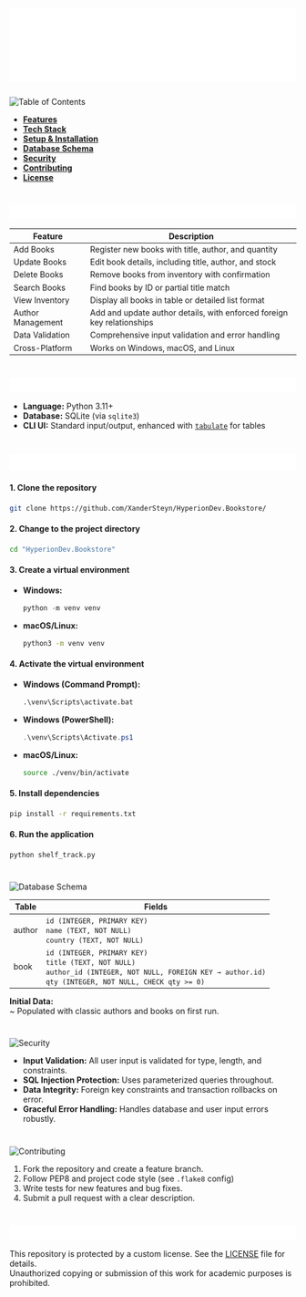 <h1 align="center">
  <img src="https://github.com/XanderSteyn/xandersteyn/blob/main/IGNORE/Headers/Tasks/Databases.svg" width="100%" height="130px" alt="Databases - CLI Bookstore Inventory Manager"/>
</h1>

<img src="https://github.com/XanderSteyn/xandersteyn/blob/main/IGNORE/Headers/Table%20of%20Contents.svg" alt="Table of Contents" height="25px"/>

- [**Features**](#features)
- [**Tech Stack**](#tech-stack)
- [**Setup & Installation**](#setup)
- [**Database Schema**](#database-schema)
- [**Security**](#security)
- [**Contributing**](#contributing)
- [**License**](#license)

<h1></h1>

<a name="features"></a>
<img src="https://github.com/XanderSteyn/xandersteyn/blob/main/IGNORE/Headers/Repos/Features.svg" alt="Features" height="25px"/>

| Feature                | Description                                                                  |
|------------------------|------------------------------------------------------------------------------|
| Add Books              | Register new books with title, author, and quantity                          |
| Update Books           | Edit book details, including title, author, and stock                        |
| Delete Books           | Remove books from inventory with confirmation                                |
| Search Books           | Find books by ID or partial title match                                      |
| View Inventory         | Display all books in table or detailed list format                           |
| Author Management      | Add and update author details, with enforced foreign key relationships       |
| Data Validation        | Comprehensive input validation and error handling                            |
| Cross-Platform         | Works on Windows, macOS, and Linux                                           |

<h1></h1>

<a name="tech-stack"></a>
<img src="https://github.com/XanderSteyn/xandersteyn/blob/main/IGNORE/Headers/Tech%20Stack.svg" alt="Tech Stack" height="25px"/>

- **Language:** Python 3.11+
- **Database:** SQLite (via `sqlite3`)
- **CLI UI:** Standard input/output, enhanced with [`tabulate`](https://pypi.org/project/tabulate/) for tables

<h1></h1>

<a name="setup"></a>
<img src="https://github.com/XanderSteyn/xandersteyn/blob/main/IGNORE/Headers/Repos/Setup%20Instructions.svg" alt="Setup & Installation" height="30px"/>

#### 1. Clone the repository
```bash
git clone https://github.com/XanderSteyn/HyperionDev.Bookstore/
```

#### 2. Change to the project directory
```bash
cd "HyperionDev.Bookstore"
```

#### 3. Create a virtual environment
- **Windows:**
  ```powershell
  python -m venv venv
  ```
- **macOS/Linux:**
  ```bash
  python3 -m venv venv
  ```

#### 4. Activate the virtual environment
- **Windows (Command Prompt):**
  ```cmd
  .\venv\Scripts\activate.bat
  ```
- **Windows (PowerShell):**
  ```powershell
  .\venv\Scripts\Activate.ps1
  ```
- **macOS/Linux:**
  ```bash
  source ./venv/bin/activate
  ```

#### 5. Install dependencies
```bash
pip install -r requirements.txt
```

#### 6. Run the application
```sh
python shelf_track.py
```

<h1></h1>

<a name="database-schema"></a>
<img src="https://github.com/XanderSteyn/xandersteyn/blob/main/IGNORE/Headers/Repos/DatabaseSchema.svg" alt="Database Schema" height="25px"/>

| Table   | Fields                                                                                                                                                         |
|---------|----------------------------------------------------------------------------------------------------------------------------------------------------------------|
| author  | `id (INTEGER, PRIMARY KEY)`<br> `name (TEXT, NOT NULL)`<br> `country (TEXT, NOT NULL)`                                                                               |
| book    | `id (INTEGER, PRIMARY KEY)`<br> `title (TEXT, NOT NULL)`<br> `author_id (INTEGER, NOT NULL, FOREIGN KEY → author.id)`<br> `qty (INTEGER, NOT NULL, CHECK qty >= 0)` |

**Initial Data:**  
~ Populated with classic authors and books on first run.

<h1></h1>

<a name="security"></a>
<img src="https://github.com/XanderSteyn/xandersteyn/blob/main/IGNORE/Headers/Repos/Security.svg" alt="Security" height="30px"/>

- **Input Validation:** All user input is validated for type, length, and constraints.
- **SQL Injection Protection:** Uses parameterized queries throughout.
- **Data Integrity:** Foreign key constraints and transaction rollbacks on error.
- **Graceful Error Handling:** Handles database and user input errors robustly.

<h1></h1>

<a name="contributing"></a>
<img src="https://github.com/XanderSteyn/xandersteyn/blob/main/IGNORE/Headers/Repos/Contributing.svg" alt="Contributing" height="30px"/>

1. Fork the repository and create a feature branch.
2. Follow PEP8 and project code style (see `.flake8` config)
3. Write tests for new features and bug fixes.
4. Submit a pull request with a clear description.

<h1></h1>

<a name="license"></a>
<img src="https://github.com/XanderSteyn/xandersteyn/blob/main/IGNORE/Headers/License.svg" alt="License" height="25px"/>

This repository is protected by a custom license. See the [LICENSE](LICENSE) file for details.  
Unauthorized copying or submission of this work for academic purposes is prohibited.
